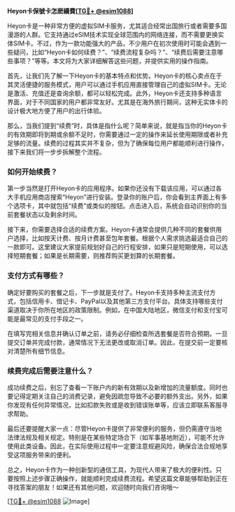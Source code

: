 **Heyon卡保號卡怎麽續費[[TG💪+ @esim1088](https://t.me/s/esim1088)]**

Heyon卡是一种非常方便的虚拟SIM卡服务，尤其适合经常出国旅行或者需要多国漫游的人群。它支持通过eSIM技术实现全球范围内的网络连接，而不需要更换实体SIM卡。不过，作为一款功能强大的产品，不少用户在初次使用时可能会遇到一些疑问，比如“Heyon卡如何续费？”、“续费流程复杂吗？”、“续费后需要注意哪些事项？”等等。本文将为大家详细解答这些问题，并提供实用的操作指南。

首先，让我们先了解一下Heyon卡的基本特点和优势。Heyon卡的核心卖点在于其灵活便捷的服务模式，用户可以通过手机应用直接管理自己的虚拟SIM卡。无论是激活、充值还是查询余额，都可以轻松完成。此外，Heyon卡还支持多种语言界面，对于不同国家的用户都非常友好。尤其是在海外旅行期间，这种无实体卡的设计极大地方便了用户的出行体验。

那么，当我们提到“续费”时，具体是指什么呢？简单来说，就是指当你的Heyon卡的有效期即将到期或余额不足时，你需要通过一定的操作来延长使用期限或者补充足够的流量。续费的过程其实并不复杂，但为了确保每位用户都能顺利进行操作，接下来我们将一步步拆解整个流程。

### 如何开始续费？

第一步当然是打开Heyon卡的应用程序。如果你还没有下载该应用，可以通过各大手机应用商店搜索“Heyon”进行安装。登录你的账户后，你会看到主界面上有多个选项卡，其中就包括“续费”或类似的按钮。点击进入后，系统会自动识别你的当前套餐状态以及剩余时间。

接下来，你需要选择合适的续费方案。Heyon卡通常会提供几种不同的套餐供用户选择，比如按天计费、按月计费甚至包年套餐。根据个人需求挑选最适合自己的一款即可。这里建议大家提前规划好自己的行程安排，如果只是短期使用，可以选择短期套餐；如果是长期需要，则推荐购买更划算的长期套餐。

### 支付方式有哪些？

确定好要购买的套餐之后，下一步就是支付了。Heyon卡支持多种主流支付方式，包括信用卡、借记卡、PayPal以及其他第三方支付平台。具体支持哪些支付渠道取决于你所在地区的政策限制。例如，在中国大陆地区，微信支付和支付宝可能是最常见的支付手段之一。

在填写完相关信息并确认订单之前，请务必仔细检查所选套餐是否符合预期。一旦提交订单并完成付款，通常情况下无法更改或取消订单。因此，在提交前一定要核对清楚所有细节信息。

### 续费完成后需要注意什么？

成功续费之后，别忘了查看一下账户内的新有效期以及新增加的流量额度。同时也要记得定期关注自己的消费记录，避免因疏忽导致不必要的额外支出。另外，如果你发现有任何异常情况，比如扣款失败或是收到错误账单等，应该立即联系客服寻求帮助。

最后还要提醒大家一点：尽管Heyon卡提供了非常便利的服务，但仍需遵守当地法律法规及相关规定。特别是在某些特定场合下（如军事基地附近），可能不允许使用此类设备。因此，在实际使用过程中一定要注意规避风险，确保合法合规地享受这项服务带来的便利。

总之，Heyon卡作为一种创新型的通信工具，为现代人带来了极大的便利性。只要按照上述步骤正确操作，就能顺利完成续费流程。希望这篇文章能够帮助到正在寻找答案的朋友！如果还有其他问题，欢迎随时向我们咨询哦～

[[TG💪+ @esim1088](https://t.me/s/esim1088) ![Image](https://i.postimg.cc/4NQfJmqS/Snipaste-2025-05-13-00-14-12.png)]